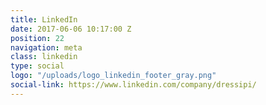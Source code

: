 ```yaml
---
title: LinkedIn
date: 2017-06-06 10:17:00 Z
position: 22
navigation: meta
class: linkedin
type: social
logo: "/uploads/logo_linkedin_footer_gray.png"
social-link: https://www.linkedin.com/company/dressipi/
---
```


